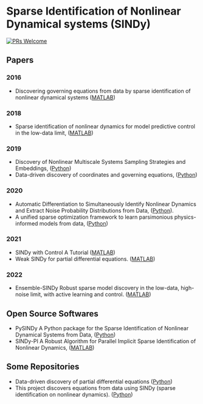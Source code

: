 # Sparse Identification of Nonlinear Dynamical systems (SINDy)

[![PRs Welcome](https://img.shields.io/badge/PRs-welcome-brightgreen.svg?style=flat-square)](http://makeapullrequest.com)


## Papers

### 2016
* Discovering governing equations from data by sparse identification of nonlinear dynamical systems ([MATLAB](aculty.washington.edu/sbrunton/sparsedynamics.zip))

### 2018
* Sparse identification of nonlinear dynamics for model predictive control in the low-data limit, ([MATLAB](https://github.com/eurika-kaiser/SINDY-MPC))

### 2019
* Discovery of Nonlinear Multiscale Systems Sampling Strategies and Embeddings, ([Python](https://github.com/kpchamp/MultiscaleDiscovery))
* Data-driven discovery of coordinates and governing equations, ([Python](https://github.com/kpchamp/SindyAutoencoders))


### 2020
* Automatic Differentiation to Simultaneously Identify Nonlinear Dynamics and Extract Noise Probability Distributions from Data, ([Python](https://github.com/dynamicslab/modified-SINDy)).
* A unified sparse optimization framework to learn parsimonious physics-informed models from data, ([Python](https://github.com/kpchamp/SINDySR3))

### 2021
* SINDy with Control A Tutorial ([MATLAB](https://github.com/urban-fasel/SEIR_SINDY_MPC))
* Weak SINDy for partial differential equations. ([MATLAB](https://github.com/MathBioCU/WSINDy_PDE))

### 2022
* Ensemble-SINDy Robust sparse model discovery in the low-data, high-noise limit, with active learning and control. ([MATLAB](https://github.com/urban-fasel/EnsembleSINDy))


## Open Source Softwares
* PySINDy A Python package for the Sparse Identification of Nonlinear Dynamical Systems from Data, ([Python](https://github.com/dynamicslab/pysindy))
* SINDy-PI A Robust Algorithm for Parallel Implicit Sparse Identification of Nonlinear Dynamics, ([MATLAB](https://github.com/dynamicslab/SINDy-PI))


## Some Repositories
* Data-driven discovery of partial differential equations ([Python](https://github.com/snagcliffs/PDE-FIND))
* This project discovers equations from data using SINDy (sparse identification on nonlinear dynamics). ([Python](https://github.com/bstollnitz/sindy))

